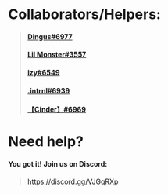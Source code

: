 # **Collaborators/Helpers:**
> #### **[Dingus#6977](https://github.com/Prodiginus)**
> #### **[Lil Monster#3557](https://github.com/EllexideCodes)**
> #### **[izy#6549](https://github.com/squee666)**
> #### **[.intrnl#6939](https://github.com/intrnl)**
> #### **[【Cinder】#6969](https://www.behance.net/CinderMakesArt)**


# **Need help?**
#### **You got it! Join us on Discord:**
> https://discord.gg/VJGqRXp
